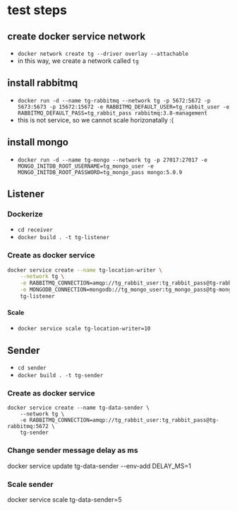 # test steps


## create docker service network
- `docker network create tg --driver overlay --attachable`
- in this way, we create a network called `tg`
## install rabbitmq
- `docker run -d --name tg-rabbitmq --network tg -p 5672:5672 -p 5673:5673 -p 15672:15672 -e RABBITMQ_DEFAULT_USER=tg_rabbit_user -e RABBITMQ_DEFAULT_PASS=tg_rabbit_pass rabbitmq:3.8-management`
- this is not service, so we cannot scale horizonatally :(
## install mongo
- `docker run -d --name tg-mongo --network tg -p 27017:27017 -e MONGO_INITDB_ROOT_USERNAME=tg_mongo_user -e MONGO_INITDB_ROOT_PASSWORD=tg_mongo_pass mongo:5.0.9`
## Listener
### Dockerize
- `cd receiver`
- `docker build . -t tg-listener`

### Create as docker service
```BASH
docker service create --name tg-location-writer \
    --network tg \
    -e RABBITMQ_CONNECTION=amqp://tg_rabbit_user:tg_rabbit_pass@tg-rabbitmq:5672 \
    -e MONGODB_CONNECTION=mongodb://tg_mongo_user:tg_mongo_pass@tg-mongo:27017 \
    tg-listener
```
#### Scale
- `docker service scale tg-location-writer=10`

## Sender
- `cd sender`
- `docker build . -t tg-sender`
### Create as docker service
```
docker service create --name tg-data-sender \
    --network tg \
    -e RABBITMQ_CONNECTION=amqp://tg_rabbit_user:tg_rabbit_pass@tg-rabbitmq:5672 \
    tg-sender
```
### Change sender message delay as ms
docker service update tg-data-sender --env-add DELAY_MS=1 
### Scale sender
docker service scale tg-data-sender=5 